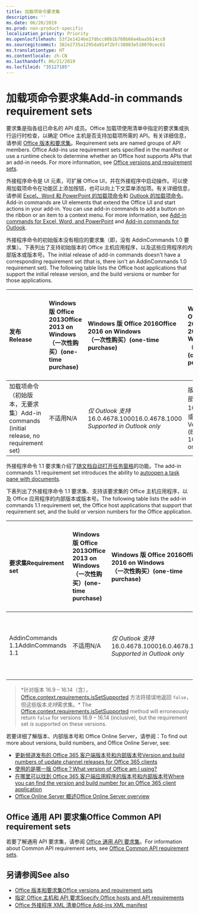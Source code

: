 ```yaml
---
title: 加载项命令要求集
description: ''
ms.date: 06/20/2019
ms.prod: non-product-specific
localization_priority: Priority
ms.openlocfilehash: 53f2e1424be27dbcc80b1b708b66e4baa5b14cc8
ms.sourcegitcommit: 382e2735a1295da914f2bfc38883e518070cec61
ms.translationtype: HT
ms.contentlocale: zh-CN
ms.lasthandoff: 06/21/2019
ms.locfileid: "35127105"
---
```

# <a name="add-in-commands-requirement-sets"></a><span data-ttu-id="e52c1-102">加载项命令要求集</span><span class="sxs-lookup"><span data-stu-id="e52c1-102">Add-in commands requirement sets</span></span>

<span data-ttu-id="e52c1-p101">要求集是指各组已命名的 API 成员。Office 加载项使用清单中指定的要求集或执行运行时检查，以确定 Office 主机是否支持加载项所需的 API。有关详细信息，请参阅 [Office 版本和要求集](/office/dev/add-ins/develop/office-versions-and-requirement-sets)。</span><span class="sxs-lookup"><span data-stu-id="e52c1-p101">Requirement sets are named groups of API members. Office Add-ins use requirement sets specified in the manifest or use a runtime check to determine whether an Office host supports APIs that an add-in needs. For more information, see [Office versions and requirement sets](/office/dev/add-ins/develop/office-versions-and-requirement-sets).</span></span>

<span data-ttu-id="e52c1-p102">外接程序命令是 UI 元素，可扩展 Office UI，并在外接程序中启动操作。可以使用加载项命令在功能区上添加按钮，也可以向上下文菜单添加项。有关详细信息，请参阅 [Excel、Word 和 PowerPoint 的加载项命令](/office/dev/add-ins/design/add-in-commands)和 [Outlook 的加载项命令](/outlook/add-ins/add-in-commands-for-outlook)。</span><span class="sxs-lookup"><span data-stu-id="e52c1-p102">Add-in commands are UI elements that extend the Office UI and start actions in your add-in. You can use add-in commands to add a button on the ribbon or an item to a context menu. For more information, see [Add-in commands for Excel, Word, and PowerPoint](/office/dev/add-ins/design/add-in-commands) and [Add-in commands for Outlook](/outlook/add-ins/add-in-commands-for-outlook).</span></span>

<span data-ttu-id="e52c1-p103">外接程序命令的初始版本没有相应的要求集（即，没有 AddinCommands 1.0 要求集）。下表列出了支持初始版本的 Office 主机应用程序，以及这些应用程序的内部版本或版本号。</span><span class="sxs-lookup"><span data-stu-id="e52c1-p103">The initial release of add-in commands doesn't have a corresponding requirement set (that is, there isn't an AddinCommands 1.0 requirement set). The following table lists the Office host applications that support the initial release version, and the build versions or number for those applications.</span></span>  

| <span data-ttu-id="e52c1-111">发布</span><span class="sxs-lookup"><span data-stu-id="e52c1-111">Release</span></span>   |  <span data-ttu-id="e52c1-112">Windows 版 Office 2013</span><span class="sxs-lookup"><span data-stu-id="e52c1-112">Office 2013 on Windows</span></span><br><span data-ttu-id="e52c1-113">（一次性购买）</span><span class="sxs-lookup"><span data-stu-id="e52c1-113">(one-time purchase)</span></span> | <span data-ttu-id="e52c1-114">Windows 版 Office 2016</span><span class="sxs-lookup"><span data-stu-id="e52c1-114">Office 2016 on Windows</span></span><br><span data-ttu-id="e52c1-115">（一次性购买）</span><span class="sxs-lookup"><span data-stu-id="e52c1-115">(one-time purchase)</span></span> | <span data-ttu-id="e52c1-116">Windows 版 Office 2019</span><span class="sxs-lookup"><span data-stu-id="e52c1-116">Office 2019 on Windows</span></span><br><span data-ttu-id="e52c1-117">（一次性购买）</span><span class="sxs-lookup"><span data-stu-id="e52c1-117">(one-time purchase)</span></span> | <span data-ttu-id="e52c1-118">Windows 版 Office</span><span class="sxs-lookup"><span data-stu-id="e52c1-118">Office on Windows</span></span><br><span data-ttu-id="e52c1-119">（连接到 Office 365 订阅）</span><span class="sxs-lookup"><span data-stu-id="e52c1-119">(connected to Office 365 subscription)</span></span>   |  <span data-ttu-id="e52c1-120">iPad 版 Office</span><span class="sxs-lookup"><span data-stu-id="e52c1-120">Debug Office Add-ins on iPad and Mac</span></span><br><span data-ttu-id="e52c1-121">（连接到 Office 365 订阅）</span><span class="sxs-lookup"><span data-stu-id="e52c1-121">(connected to Office 365 subscription)</span></span>  |  <span data-ttu-id="e52c1-122">Mac 版 Office</span><span class="sxs-lookup"><span data-stu-id="e52c1-122">Office apps on Mac</span></span><br><span data-ttu-id="e52c1-123">（连接到 Office 365 订阅）</span><span class="sxs-lookup"><span data-stu-id="e52c1-123">(connected to Office 365 subscription)</span></span>  | <span data-ttu-id="e52c1-124">Office 网页版</span><span class="sxs-lookup"><span data-stu-id="e52c1-124">Office on the web</span></span>  |
|:-----|:-----|:-----|:-----|:-----|:-----|:-----|:-----|
| <span data-ttu-id="e52c1-125">加载项命令（初始版本，无要求集）</span><span class="sxs-lookup"><span data-stu-id="e52c1-125">Add-in commands (initial release, no requirement set)</span></span> | <span data-ttu-id="e52c1-126">不适用</span><span class="sxs-lookup"><span data-stu-id="e52c1-126">N/A</span></span> | <span data-ttu-id="e52c1-127">*仅 Outlook 支持* 16.0.4678.1000</span><span class="sxs-lookup"><span data-stu-id="e52c1-127">16.0.4678.1000 *Supported in Outlook only*</span></span> | <span data-ttu-id="e52c1-128">版本 1809（内部版本 10827.20150）或更高版本</span><span class="sxs-lookup"><span data-stu-id="e52c1-128">Version 1809 (Build 10827.20150) or later</span></span> |<span data-ttu-id="e52c1-129">版本 1603（内部版本 6769.0000）或更高版本</span><span class="sxs-lookup"><span data-stu-id="e52c1-129">Version 1603 (Build 6769.0000) or later</span></span> | <span data-ttu-id="e52c1-130">不适用</span><span class="sxs-lookup"><span data-stu-id="e52c1-130">N/A</span></span> | <span data-ttu-id="e52c1-131">15.33 或更高版本</span><span class="sxs-lookup"><span data-stu-id="e52c1-131">15.33 or later</span></span>| <span data-ttu-id="e52c1-132">2016 年 1 月</span><span class="sxs-lookup"><span data-stu-id="e52c1-132">January 2016</span></span> |

<span data-ttu-id="e52c1-133">外接程序命令 1.1 要求集介绍了[随文档自动打开任务窗格](/office/dev/add-ins/develop/automatically-open-a-task-pane-with-a-document)的功能。</span><span class="sxs-lookup"><span data-stu-id="e52c1-133">The add-in commands 1.1 requirement set introduces the ability to [autoopen a task pane with documents](/office/dev/add-ins/develop/automatically-open-a-task-pane-with-a-document).</span></span>

<span data-ttu-id="e52c1-134">下表列出了外接程序命令 1.1 要求集、支持该要求集的 Office 主机应用程序，以及 Office 应用程序的内部版本或版本号。</span><span class="sxs-lookup"><span data-stu-id="e52c1-134">The following table lists the add-in commands 1.1 requirement set, the Office host applications that support that requirement set, and the build or version numbers for the Office application.</span></span>

|  <span data-ttu-id="e52c1-135">要求集</span><span class="sxs-lookup"><span data-stu-id="e52c1-135">Requirement set</span></span>  |  <span data-ttu-id="e52c1-136">Windows 版 Office 2013</span><span class="sxs-lookup"><span data-stu-id="e52c1-136">Office 2013 on Windows</span></span><br><span data-ttu-id="e52c1-137">（一次性购买）</span><span class="sxs-lookup"><span data-stu-id="e52c1-137">(one-time purchase)</span></span> | <span data-ttu-id="e52c1-138">Windows 版 Office 2016</span><span class="sxs-lookup"><span data-stu-id="e52c1-138">Office 2016 on Windows</span></span><br><span data-ttu-id="e52c1-139">（一次性购买）</span><span class="sxs-lookup"><span data-stu-id="e52c1-139">(one-time purchase)</span></span> | <span data-ttu-id="e52c1-140">Windows 版 Office 2019</span><span class="sxs-lookup"><span data-stu-id="e52c1-140">Office 2019 on Windows</span></span><br><span data-ttu-id="e52c1-141">（一次性购买）</span><span class="sxs-lookup"><span data-stu-id="e52c1-141">(one-time purchase)</span></span> | <span data-ttu-id="e52c1-142">Windows 版 Office</span><span class="sxs-lookup"><span data-stu-id="e52c1-142">Office on Windows</span></span><br><span data-ttu-id="e52c1-143">（连接到 Office 365 订阅）</span><span class="sxs-lookup"><span data-stu-id="e52c1-143">(connected to Office 365 subscription)</span></span>   |  <span data-ttu-id="e52c1-144">iPad 版 Office</span><span class="sxs-lookup"><span data-stu-id="e52c1-144">Debug Office Add-ins on iPad and Mac</span></span><br><span data-ttu-id="e52c1-145">（连接到 Office 365 订阅）</span><span class="sxs-lookup"><span data-stu-id="e52c1-145">(connected to Office 365 subscription)</span></span>  |  <span data-ttu-id="e52c1-146">Mac 版 Office</span><span class="sxs-lookup"><span data-stu-id="e52c1-146">Office apps on Mac</span></span><br><span data-ttu-id="e52c1-147">（连接到 Office 365 订阅）</span><span class="sxs-lookup"><span data-stu-id="e52c1-147">(connected to Office 365 subscription)</span></span>  | <span data-ttu-id="e52c1-148">Office 网页版</span><span class="sxs-lookup"><span data-stu-id="e52c1-148">Office on the web</span></span>  |  
|:-----|:-----|:-----|:-----|:-----|:-----|:-----|:-----|
| <span data-ttu-id="e52c1-149">AddinCommands 1.1</span><span class="sxs-lookup"><span data-stu-id="e52c1-149">AddinCommands 1.1</span></span>  | <span data-ttu-id="e52c1-150">不适用</span><span class="sxs-lookup"><span data-stu-id="e52c1-150">N/A</span></span> | <span data-ttu-id="e52c1-151">*仅 Outlook 支持* 16.0.4678.1000</span><span class="sxs-lookup"><span data-stu-id="e52c1-151">16.0.4678.1000 *Supported in Outlook only*</span></span>  | <span data-ttu-id="e52c1-152">版本 1809（内部版本 10827.20150）或更高版本</span><span class="sxs-lookup"><span data-stu-id="e52c1-152">Version 1809 (Build 10827.20150) or later</span></span> | <span data-ttu-id="e52c1-153">版本 1705（内部版本 8121.1000）或更高版本</span><span class="sxs-lookup"><span data-stu-id="e52c1-153">Version 1705 (Build 8121.1000) or later</span></span> | <span data-ttu-id="e52c1-154">不适用</span><span class="sxs-lookup"><span data-stu-id="e52c1-154">N/A</span></span> | <span data-ttu-id="e52c1-155">15.34 或更高版本\*</span><span class="sxs-lookup"><span data-stu-id="e52c1-155">15.34 or later\*</span></span>| <span data-ttu-id="e52c1-156">2017 年 5 月</span><span class="sxs-lookup"><span data-stu-id="e52c1-156">May 2017</span></span> |

><span data-ttu-id="e52c1-157">\*针对版本 16.9 &ndash; 16.14（含），[Office.context.requirements.isSetSupported](/javascript/api/office/office.requirementsetsupport#issetsupported-name--minversion-) 方法将错误地返回 `false`，但这些版本*支持*需求集。</span><span class="sxs-lookup"><span data-stu-id="e52c1-157">\* The [Office.context.requirements.isSetSupported](/javascript/api/office/office.requirementsetsupport#issetsupported-name--minversion-) method will erroneously return `false` for versions 16.9 &ndash; 16.14 (inclusive), but the requirement set *is* supported on these versions.</span></span>

<span data-ttu-id="e52c1-158">若要详细了解版本、内部版本号和 Office Online Server，请参阅：</span><span class="sxs-lookup"><span data-stu-id="e52c1-158">To find out more about versions, build numbers, and Office Online Server, see:</span></span>

- [<span data-ttu-id="e52c1-159">更新频道发布的 Office 365 客户端版本号和内部版本号</span><span class="sxs-lookup"><span data-stu-id="e52c1-159">Version and build numbers of update channel releases for Office 365 clients</span></span>](https://support.office.com/article/version-and-build-numbers-of-update-channel-releases-ae942449-1fca-4484-898b-a933ea23def7)
- [<span data-ttu-id="e52c1-160">使用的是哪一版 Office？</span><span class="sxs-lookup"><span data-stu-id="e52c1-160">What version of Office am I using?</span></span>](https://support.office.com/article/What-version-of-Office-am-I-using-932788b8-a3ce-44bf-bb09-e334518b8b19)
- [<span data-ttu-id="e52c1-161">在哪里可以找到 Office 365 客户端应用程序的版本号和内部版本号</span><span class="sxs-lookup"><span data-stu-id="e52c1-161">Where you can find the version and build number for an Office 365 client application</span></span>](https://support.office.com/article/version-and-build-numbers-of-update-channel-releases-ae942449-1fca-4484-898b-a933ea23def7)
- [<span data-ttu-id="e52c1-162">Office Online Server 概述</span><span class="sxs-lookup"><span data-stu-id="e52c1-162">Office Online Server overview</span></span>](/officeonlineserver/office-online-server-overview)

## <a name="office-common-api-requirement-sets"></a><span data-ttu-id="e52c1-163">Office 通用 API 要求集</span><span class="sxs-lookup"><span data-stu-id="e52c1-163">Office Common API requirement sets</span></span>

<span data-ttu-id="e52c1-164">若要了解通用 API 要求集，请参阅 [Office 通用 API 要求集](office-add-in-requirement-sets.md)。</span><span class="sxs-lookup"><span data-stu-id="e52c1-164">For information about Common API requirement sets, see [Office Common API requirement sets](office-add-in-requirement-sets.md).</span></span>

## <a name="see-also"></a><span data-ttu-id="e52c1-165">另请参阅</span><span class="sxs-lookup"><span data-stu-id="e52c1-165">See also</span></span>

- [<span data-ttu-id="e52c1-166">Office 版本和要求集</span><span class="sxs-lookup"><span data-stu-id="e52c1-166">Office versions and requirement sets</span></span>](/office/dev/add-ins/develop/office-versions-and-requirement-sets)
- [<span data-ttu-id="e52c1-167">指定 Office 主机和 API 要求</span><span class="sxs-lookup"><span data-stu-id="e52c1-167">Specify Office hosts and API requirements</span></span>](/office/dev/add-ins/develop/specify-office-hosts-and-api-requirements)
- [<span data-ttu-id="e52c1-168">Office 外接程序 XML 清单</span><span class="sxs-lookup"><span data-stu-id="e52c1-168">Office Add-ins XML manifest</span></span>](/office/dev/add-ins/develop/add-in-manifests)
